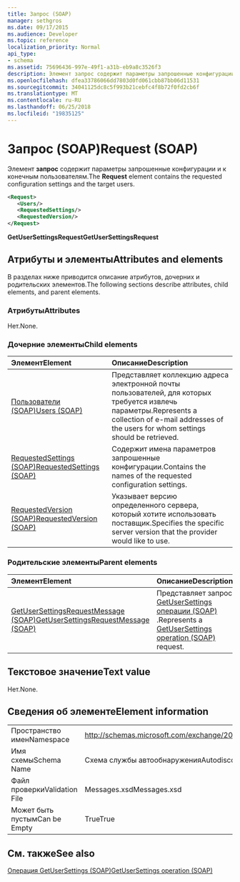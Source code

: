 ```yaml
---
title: Запрос (SOAP)
manager: sethgros
ms.date: 09/17/2015
ms.audience: Developer
ms.topic: reference
localization_priority: Normal
api_type:
- schema
ms.assetid: 75696436-997e-49f1-a31b-eb9a8c3526f3
description: Элемент запрос содержит параметры запрошенные конфигурации и к конечным пользователям.
ms.openlocfilehash: dfea33786066dd7803d0fd061cbb87bb06d11531
ms.sourcegitcommit: 34041125dc8c5f993b21cebfc4f8b72f0fd2cb6f
ms.translationtype: MT
ms.contentlocale: ru-RU
ms.lasthandoff: 06/25/2018
ms.locfileid: "19835125"
---
```

# <a name="request-soap"></a><span data-ttu-id="67f03-103">Запрос (SOAP)</span><span class="sxs-lookup"><span data-stu-id="67f03-103">Request (SOAP)</span></span>

<span data-ttu-id="67f03-104">Элемент **запрос** содержит параметры запрошенные конфигурации и к конечным пользователям.</span><span class="sxs-lookup"><span data-stu-id="67f03-104">The **Request** element contains the requested configuration settings and the target users.</span></span> 
  
```XML
<Request>
   <Users/>
   <RequestedSettings/>
   <RequestedVersion/>
</Request>
```

 <span data-ttu-id="67f03-105">**GetUserSettingsRequest**</span><span class="sxs-lookup"><span data-stu-id="67f03-105">**GetUserSettingsRequest**</span></span>
## <a name="attributes-and-elements"></a><span data-ttu-id="67f03-106">Атрибуты и элементы</span><span class="sxs-lookup"><span data-stu-id="67f03-106">Attributes and elements</span></span>

<span data-ttu-id="67f03-107">В разделах ниже приводится описание атрибутов, дочерних и родительских элементов.</span><span class="sxs-lookup"><span data-stu-id="67f03-107">The following sections describe attributes, child elements, and parent elements.</span></span>
  
### <a name="attributes"></a><span data-ttu-id="67f03-108">Атрибуты</span><span class="sxs-lookup"><span data-stu-id="67f03-108">Attributes</span></span>

<span data-ttu-id="67f03-109">Нет.</span><span class="sxs-lookup"><span data-stu-id="67f03-109">None.</span></span>
  
### <a name="child-elements"></a><span data-ttu-id="67f03-110">Дочерние элементы</span><span class="sxs-lookup"><span data-stu-id="67f03-110">Child elements</span></span>

|<span data-ttu-id="67f03-111">**Элемент**</span><span class="sxs-lookup"><span data-stu-id="67f03-111">**Element**</span></span>|<span data-ttu-id="67f03-112">**Описание**</span><span class="sxs-lookup"><span data-stu-id="67f03-112">**Description**</span></span>|
|:-----|:-----|
|[<span data-ttu-id="67f03-113">Пользователи (SOAP)</span><span class="sxs-lookup"><span data-stu-id="67f03-113">Users (SOAP)</span></span>](users-soap.md) <br/> |<span data-ttu-id="67f03-114">Представляет коллекцию адреса электронной почты пользователей, для которых требуется извлечь параметры.</span><span class="sxs-lookup"><span data-stu-id="67f03-114">Represents a collection of e-mail addresses of the users for whom settings should be retrieved.</span></span>  <br/> |
|[<span data-ttu-id="67f03-115">RequestedSettings (SOAP)</span><span class="sxs-lookup"><span data-stu-id="67f03-115">RequestedSettings (SOAP)</span></span>](requestedsettings-soap.md) <br/> |<span data-ttu-id="67f03-116">Содержит имена параметров запрошенные конфигурации.</span><span class="sxs-lookup"><span data-stu-id="67f03-116">Contains the names of the requested configuration settings.</span></span>  <br/> |
|[<span data-ttu-id="67f03-117">RequestedVersion (SOAP)</span><span class="sxs-lookup"><span data-stu-id="67f03-117">RequestedVersion (SOAP)</span></span>](requestedversion-soap.md) <br/> |<span data-ttu-id="67f03-118">Указывает версию определенного сервера, который хотите использовать поставщик.</span><span class="sxs-lookup"><span data-stu-id="67f03-118">Specifies the specific server version that the provider would like to use.</span></span>  <br/> |
   
### <a name="parent-elements"></a><span data-ttu-id="67f03-119">Родительские элементы</span><span class="sxs-lookup"><span data-stu-id="67f03-119">Parent elements</span></span>

|<span data-ttu-id="67f03-120">**Элемент**</span><span class="sxs-lookup"><span data-stu-id="67f03-120">**Element**</span></span>|<span data-ttu-id="67f03-121">**Описание**</span><span class="sxs-lookup"><span data-stu-id="67f03-121">**Description**</span></span>|
|:-----|:-----|
|[<span data-ttu-id="67f03-122">GetUserSettingsRequestMessage (SOAP)</span><span class="sxs-lookup"><span data-stu-id="67f03-122">GetUserSettingsRequestMessage (SOAP)</span></span>](getusersettingsrequestmessage-soap.md) <br/> |<span data-ttu-id="67f03-123">Представляет запрос [GetUserSettings операции (SOAP)](getusersettings-operation-soap.md) .</span><span class="sxs-lookup"><span data-stu-id="67f03-123">Represents a [GetUserSettings operation (SOAP)](getusersettings-operation-soap.md) request.</span></span>  <br/> |
   
## <a name="text-value"></a><span data-ttu-id="67f03-124">Текстовое значение</span><span class="sxs-lookup"><span data-stu-id="67f03-124">Text value</span></span>

<span data-ttu-id="67f03-125">Нет.</span><span class="sxs-lookup"><span data-stu-id="67f03-125">None.</span></span>
  
## <a name="element-information"></a><span data-ttu-id="67f03-126">Сведения об элементе</span><span class="sxs-lookup"><span data-stu-id="67f03-126">Element information</span></span>

|||
|:-----|:-----|
|<span data-ttu-id="67f03-127">Пространство имен</span><span class="sxs-lookup"><span data-stu-id="67f03-127">Namespace</span></span>  <br/> |http://schemas.microsoft.com/exchange/2010/Autodiscover  <br/> |
|<span data-ttu-id="67f03-128">Имя схемы</span><span class="sxs-lookup"><span data-stu-id="67f03-128">Schema Name</span></span>  <br/> |<span data-ttu-id="67f03-129">Схема службы автообнаружения</span><span class="sxs-lookup"><span data-stu-id="67f03-129">Autodiscover schema</span></span>  <br/> |
|<span data-ttu-id="67f03-130">Файл проверки</span><span class="sxs-lookup"><span data-stu-id="67f03-130">Validation File</span></span>  <br/> |<span data-ttu-id="67f03-131">Messages.xsd</span><span class="sxs-lookup"><span data-stu-id="67f03-131">Messages.xsd</span></span>  <br/> |
|<span data-ttu-id="67f03-132">Может быть пустым</span><span class="sxs-lookup"><span data-stu-id="67f03-132">Can be Empty</span></span>  <br/> |<span data-ttu-id="67f03-133">True</span><span class="sxs-lookup"><span data-stu-id="67f03-133">True</span></span>  <br/> |
   
## <a name="see-also"></a><span data-ttu-id="67f03-134">См. также</span><span class="sxs-lookup"><span data-stu-id="67f03-134">See also</span></span>



[<span data-ttu-id="67f03-135">Операция GetUserSettings (SOAP)</span><span class="sxs-lookup"><span data-stu-id="67f03-135">GetUserSettings operation (SOAP)</span></span>](getusersettings-operation-soap.md)

